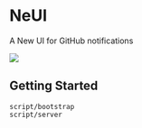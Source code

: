 # NeUI

A New UI for GitHub notifications

![](http://cl.ly/1W3H1u3k2K1a0g2a102V/content)


## Getting Started

    script/bootstrap
    script/server
